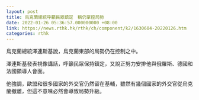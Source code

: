 ```yaml
---
layout: post
title: 烏克蘭總統呼籲民眾鎮定　稱仍掌控局勢
date: 2022-01-26 05:36:57.000000000 +08:00
link: https://news.rthk.hk/rthk/ch/component/k2/1630604-20220126.htm
categories: rthk
---
```


烏克蘭總統澤連斯基說，烏克蘭東部的局勢仍在控制之中。

澤連斯基發表視像講話，呼籲民眾保持鎮定，又說正努力安排他與俄羅斯、德國和法國領導人會面。 

他強調，歐盟和很多國家的外交官仍然留在基輔，雖然有幾個國家的外交官從烏克蘭撤離，但這不意味必然會導致局勢升級。
